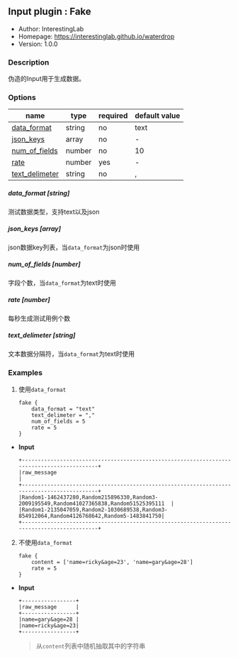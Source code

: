 ## Input plugin : Fake

* Author: InterestingLab
* Homepage: https://interestinglab.github.io/waterdrop
* Version: 1.0.0

### Description

伪造的Input用于生成数据。

### Options

| name | type | required | default value |
| --- | --- | --- | --- |
| [data_format](#data_format-string) | string | no | text |
| [json_keys](#json_keys-array) | array | no | - |
| [num_of_fields](#num_of_fields-number) | number | no | 10 |
| [rate](#rate-number) | number | yes | - |
| [text_delimeter](#text_delimeter-string) | string | no | , |

##### data_format [string]

测试数据类型，支持text以及json

##### json_keys [array]

json数据key列表，当`data_format`为json时使用

##### num_of_fields [number]

字段个数，当`data_format`为text时使用

##### rate [number]

每秒生成测试用例个数

##### text_delimeter [string]

文本数据分隔符，当`data_format`为text时使用

### Examples

1. 使用`data_format`

    ```
    fake {
        data_format = "text"
        text_delimeter = ","
        num_of_fields = 5
        rate = 5
    }
    ```

* **Input**

    ```
    +-------------------------------------------------------------------------------------------+
    |raw_message                                                                                |
    +-------------------------------------------------------------------------------------------+
    |Random1-1462437280,Random215896330,Random3-2009195549,Random41027365838,Random51525395111  |
    |Random1-2135047059,Random2-1030689538,Random3-854912064,Random4126768642,Random5-1483841750|
    +-------------------------------------------------------------------------------------------+
    ```


2. 不使用`data_format`

    ```
    fake {
        content = ['name=ricky&age=23', 'name=gary&age=28']
        rate = 5
    }
    ```

* **Input**

    ```
    +-----------------+
    |raw_message      |
    +-----------------+
    |name=gary&age=28 |
    |name=ricky&age=23|
    +-----------------+
    ```

    > 从`content`列表中随机抽取其中的字符串
